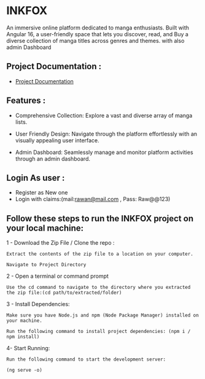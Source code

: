 # INKFOX
An immersive online platform dedicated to manga enthusiasts. Built with Angular 16, a user-friendly space that lets you discover, read, and Buy a diverse collection of manga titles across genres and themes. with also admin Dashboard


## Project Documentation :
- [Project Documentation](https://drive.google.com/drive/folders/1iHr-7vIBB79kcPWjrXUCn8RPLBn7kzpa?usp=sharing)


## Features : 

- Comprehensive Collection: Explore a vast and diverse array of manga lists.

- User Friendly Design: Navigate through the platform effortlessly with an visually appealing user interface.

- Admin Dashboard: Seamlessly manage and monitor platform activities through an admin dashboard.


## Login As user :
- Register as New one
- Login with claims:(mail:rawan@mail.com , Pass: Raw@@123)


## Follow these steps to run the INKFOX project on your local machine:

1 - Download the Zip File / Clone the repo :

    Extract the contents of the zip file to a location on your computer.
    
    Navigate to Project Directory
    
2 - Open a terminal or command prompt

    Use the cd command to navigate to the directory where you extracted the zip file:(cd path/to/extracted/folder)
    
3 - Install Dependencies:

    Make sure you have Node.js and npm (Node Package Manager) installed on your machine.
    
    Run the following command to install project dependencies: (npm i / npm install)
    
4- Start Running: 

    Run the following command to start the development server:
    
    (ng serve -o)
    
